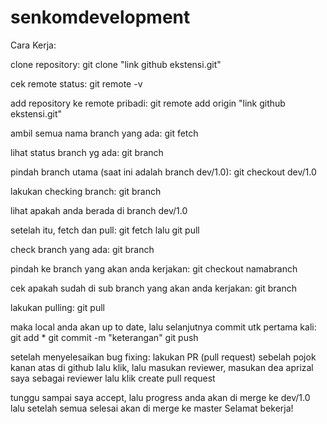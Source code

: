 # senkomdevelopment

Cara Kerja:

clone repository:
git clone "link github ekstensi.git"

cek remote status:
git remote -v

add repository ke remote pribadi:
git remote add origin "link github ekstensi.git"

ambil semua nama branch yang ada:
git fetch

lihat status branch yg ada:
git branch

pindah branch utama (saat ini adalah branch dev/1.0):
git checkout dev/1.0

lakukan checking branch:
git branch

lihat apakah anda berada di branch dev/1.0

setelah itu, fetch dan pull:
git fetch
lalu
git pull

check branch yang ada:
git branch

pindah ke branch yang akan anda kerjakan:
git checkout namabranch

cek apakah sudah di sub branch yang akan anda kerjakan:
git branch

lakukan pulling:
git pull

maka local anda akan up to date, lalu selanjutnya commit utk pertama kali:
git add *
git commit -m "keterangan"
git push

setelah menyelesaikan bug fixing: lakukan PR (pull request) sebelah pojok kanan atas di github
lalu klik, lalu masukan reviewer, masukan dea aprizal saya sebagai reviewer
lalu klik create pull request

tunggu sampai saya accept, lalu progress anda akan di merge ke dev/1.0
lalu setelah semua selesai akan di merge ke master
Selamat bekerja!
